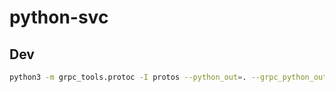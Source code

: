# python-svc

## Dev
```bash
python3 -m grpc_tools.protoc -I protos --python_out=. --grpc_python_out=. protos/controller.proto
```
